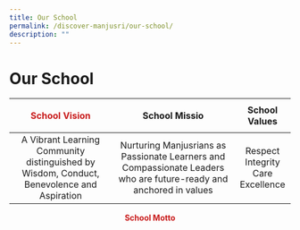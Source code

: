 ```yaml
---
title: Our School
permalink: /discover-manjusri/our-school/
description: ""
---
```

# Our School

| <p style = "color: #c81b1b; text-align: center"> <b>School Vision</b> </p>      | School Missio      | School Values |
|:-----------:|:-----------:|:--------------:|
| A Vibrant Learning Community distinguished by Wisdom, Conduct, Benevolence and Aspiration | Nurturing Manjusrians as Passionate Learners and Compassionate Leaders who are future-ready and anchored in values |       Respect <br>Integrity<br>Care<br>Excellence        |

<p style = "color: #c81b1b; text-align: center"> <b>School Motto</b> </p>